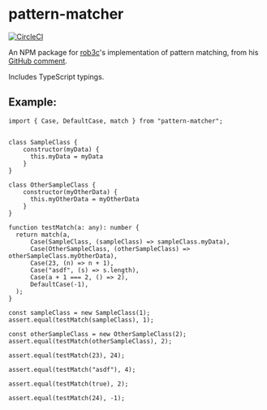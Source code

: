 # pattern-matcher

[![CircleCI](https://circleci.com/gh/jroitgrund/pattern-matcher.svg?style=svg)](https://circleci.com/gh/jroitgrund/pattern-matcher)

An NPM package for [rob3c](https://github.com/rob3c)'s implementation of pattern matching, from his [GitHub comment](https://github.com/Microsoft/TypeScript/issues/165#issuecomment-259598080).

Includes TypeScript typings.

## Example:

```
import { Case, DefaultCase, match } from "pattern-matcher";


class SampleClass {
    constructor(myData) {
      this.myData = myData
    }
}

class OtherSampleClass {
    constructor(myOtherData) {
      this.myOtherData = myOtherData
    }
}

function testMatch(a: any): number {
  return match(a,
      Case(SampleClass, (sampleClass) => sampleClass.myData),
      Case(OtherSampleClass, (otherSampleClass) => otherSampleClass.myOtherData),
      Case(23, (n) => n + 1),
      Case("asdf", (s) => s.length),
      Case(a + 1 === 2, () => 2),
      DefaultCase(-1),
  );
}

const sampleClass = new SampleClass(1);
assert.equal(testMatch(sampleClass), 1);

const otherSampleClass = new OtherSampleClass(2);
assert.equal(testMatch(otherSampleClass), 2);

assert.equal(testMatch(23), 24);

assert.equal(testMatch("asdf"), 4);

assert.equal(testMatch(true), 2);

assert.equal(testMatch(24), -1);
```

